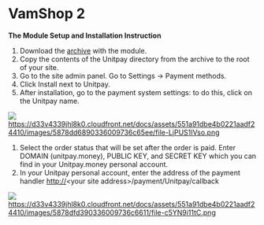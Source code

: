# VamShop 2

**The Module Setup and Installation Instruction**

1. Download the [archive](https://github.com/unitpay/vamshop-module) with the module.
2. Copy the contents of the Unitpay directory from the archive to the root of your site.
3. Go to the site admin panel. Go to Settings -&gt; Payment methods.
4. Click Install next to Unitpay.
5. After installation, go to the payment system settings: to do this, click on the Unitpay name.

![](https://gblobscdn.gitbook.com/assets%2Fdokumentacziya%2F-M9xezG_6tZ_3GRmvyig%2F-M9y4t_IyfgEmCiIVpS0%2F0.png?alt=media)https://d33v4339jhl8k0.cloudfront.net/docs/assets/551a91dbe4b0221aadf24410/images/5878dd6890336009736c65ee/file-LjPUS1IVso.png

1. Select the order status that will be set after the order is paid. Enter DOMAIN \(unitpay.money\), PUBLIC KEY, and SECRET KEY which you can find in your Unitpay.money personal account.
2. In your Unitpay personal account, enter the address of the payment handler [http://](http://diafan.app/payment/get/unitpay)&lt;your site address&gt;/payment/Unitpay/callback

![](https://gblobscdn.gitbook.com/assets%2Fdokumentacziya%2F-M9xezG_6tZ_3GRmvyig%2F-M9y4t_JdJqqfoWrlfep%2F1.png?alt=media)https://d33v4339jhl8k0.cloudfront.net/docs/assets/551a91dbe4b0221aadf24410/images/5878dfd390336009736c6611/file-c5YN9i11tC.png

